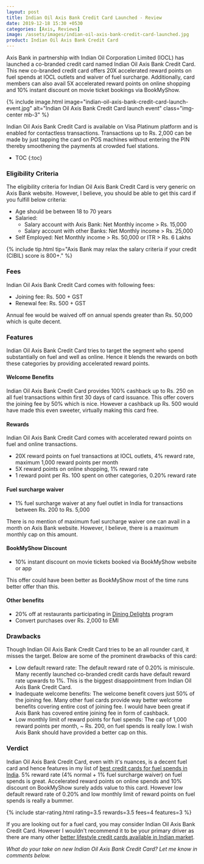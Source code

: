 ```yaml
---
layout: post
title: Indian Oil Axis Bank Credit Card Launched - Review
date: 2019-12-18 15:30 +0530
categories: [Axis, Reviews]
image: /assets/images/indian-oil-axis-bank-credit-card-launched.jpg
product: Indian Oil Axis Bank Credit Card
---
```


Axis Bank in partnership with Indian Oil Corporation Limited (IOCL) has launched a co-branded credit card named Indian Oil Axis Bank Credit Card. This new co-branded credit card offers 20X accelerated reward points on fuel spends at IOCL outlets and waiver of fuel surcharge. Additionally, card members can also avail 5X accelerated reward points on online shopping and 10% instant discount on movie ticket bookings via BookMyShow.

{% include image.html image="indian-oil-axis-bank-credit-card-launch-event.jpg" alt="Indian Oil Axis Bank Credit Card launch event" class="img-center mb-3" %}

Indian Oil Axis Bank Credit Card is available on Visa Platinum platform and is enabled for contactless transactions. Transactions up to Rs. 2,000 can be made by just tapping the card on POS machines without entering the PIN thereby smoothening the payments at crowded fuel stations.

<!-- prettier-ignore -->
* TOC
{:toc}

### Eligibility Criteria

The eligibility criteria for Indian Oil Axis Bank Credit Card is very generic on Axis Bank website. However, I believe, you should be able to get this card if you fulfill below criteria:

- Age should be between 18 to 70 years
- Salaried:
  - Salary account with Axis Bank: Net Monthly income > Rs. 15,000
  - Salary account with other Banks: Net Monthly income > Rs. 25,000
- Self Employed: Net Monthly income > Rs. 50,000 or ITR > Rs. 6 Lakhs

{% include tip.html tip="Axis Bank may relax the salary criteria if your credit (CIBIL) score is 800+." %}

### Fees

Indian Oil Axis Bank Credit Card comes with following fees:

- Joining fee: Rs. 500 + GST
- Renewal fee: Rs. 500 + GST

Annual fee would be waived off on annual spends greater than Rs. 50,000 which is quite decent.

### Features

Indian Oil Axis Bank Credit Card tries to target the segment who spend substantially on fuel and well as online. Hence it blends the rewards on both these categories by providing accelerated reward points.

#### Welcome Benefits

Indian Oil Axis Bank Credit Card provides 100% cashback up to Rs. 250 on all fuel transactions within first 30 days of card issuance. This offer covers the joining fee by 50% which is nice. However a cashback up Rs. 500 would have made this even sweeter, virtually making this card free.

#### Rewards

Indian Oil Axis Bank Credit Card comes with accelerated reward points on fuel and online transactions.

- 20X reward points on fuel transactions at IOCL outlets, 4% reward rate, maximum 1,000 reward points per month
- 5X reward points on online shopping, 1% reward rate
- 1 reward point per Rs. 100 spent on other categories, 0.20% reward rate

#### Fuel surcharge waiver

- 1% fuel surcharge waiver at any fuel outlet in India for transactions between Rs. 200 to Rs. 5,000

There is no mention of maximum fuel surcharge waiver one can avail in a month on Axis Bank website. However, I believe, there is a maximum monthly cap on this amount.

#### BookMyShow Discount

- 10% instant discount on movie tickets booked via BookMyShow website or app

This offer could have been better as BookMyShow most of the time runs better offer than this.

#### Other benefits

- 20% off at restaurants participating in [Dining Delights](https://diningdelights.axisbank.com/) program
- Convert purchases over Rs. 2,000 to EMI

### Drawbacks

Though Indian Oil Axis Bank Credit Card tries to be an all rounder card, it misses the target. Below are some of the prominent drawbacks of this card:

- Low default reward rate: The default reward rate of 0.20% is miniscule. Many recently launched co-branded credit cards have default reward rate upwards to 1%. This is the biggest disappointment from Indian Oil Axis Bank Credit Card.
- Inadequate welcome benefits: The welcome benefit covers just 50% of the joining fee. Many other fuel cards provide way better welcome benefits covering entire cost of joining fee. I would have been great if Axis Bank has covered entire joining fee in form of cashback.
- Low monthly limit of reward points for fuel spends: The cap of 1,000 reward points per month, ~ Rs. 200, on fuel spends is really low. I wish Axis Bank should have provided a better cap on this.

### Verdict

Indian Oil Axis Bank Credit Card, even with it's nuances, is a decent fuel card and hence features in my list of [best credit cards for fuel spends in India](/best-credit-cards-for-fuel-spends-in-india/). 5% reward rate (4% normal + 1% fuel surcharge waiver) on fuel spends is great. Accelerated reward points on online spends and 10% discount on BookMyShow surely adds value to this card. However low default reward rate of 0.20% and low monthly limit of reward points on fuel spends is really a bummer.

{% include star-rating.html rating=3.5 rewards=3.5 fees=4 features=3 %}

If you are looking out for a fuel card, you may consider Indian Oil Axis Bank Credit Card. However I wouldn't recommend it to be your primary driver as there are many other [better lifestyle credit cards available in Indian market](/best-credit-cards-of-2019-in-india/).

_What do your take on new Indian Oil Axis Bank Credit Card? Let me know in comments below._
